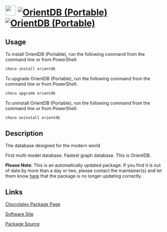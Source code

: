 ﻿# <img src="https://cdn.jsdelivr.net/gh/mkevenaar/chocolatey-packages@49cbd0915acb75d0b982b1a604a00498ff1e76e0/icons/orientdb.svg" width="32" height="32"/> [![OrientDB (Portable)](https://img.shields.io/chocolatey/v/orientdb.svg?label=OrientDB+(Portable))](https://community.chocolatey.org/packages/orientdb) [![OrientDB (Portable)](https://img.shields.io/chocolatey/dt/orientdb.svg)](https://community.chocolatey.org/packages/orientdb)

## Usage

To install OrientDB (Portable), run the following command from the command line or from PowerShell:

```powershell
choco install orientdb
```

To upgrade OrientDB (Portable), run the following command from the command line or from PowerShell:

```powershell
choco upgrade orientdb
```

To uninstall OrientDB (Portable), run the following command from the command line or from PowerShell:

```powershell
choco uninstall orientdb
```

## Description

The database designed for the modern world

First multi-model database. Fastest graph database. This is OrientDB.

**Please Note**: This is an automatically updated package. If you find it is
out of date by more than a day or two, please contact the maintainer(s) and
let them know [here](https://github.com/mkevenaar/chocolatey-packages/issues) that the package is no longer updating correctly.


## Links

[Chocolatey Package Page](https://community.chocolatey.org/packages/orientdb)

[Software Site](https://orientdb.org)

[Package Source](https://github.com/mkevenaar/chocolatey-packages/tree/master/automatic/orientdb)

